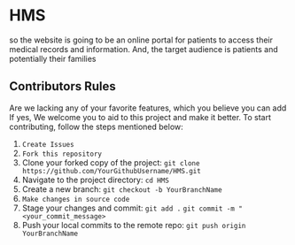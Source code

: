 # HMS
so the website is going to be an online portal for patients to access their medical records and information. And, the target audience is patients and potentially their families

## Contributors Rules
Are we lacking any of your favorite features, which you believe you can add If yes, We welcome you to aid to this project and make it better. To start contributing, follow the steps mentioned below:

1. `Create Issues`
2. `Fork this repository`
3. Clone your forked copy of the project:
    `git clone https://github.com/YourGithubUsername/HMS.git`
4. Navigate to the project directory:
    `cd HMS`
5. Create a new branch:
    `git checkout -b YourBranchName`
6. `Make changes in source code`
7. Stage your changes and commit:
    `git add .`
    `git commit -m "<your_commit_message>`
8. Push your local commits to the remote repo:
    `git push origin YourBranchName`

